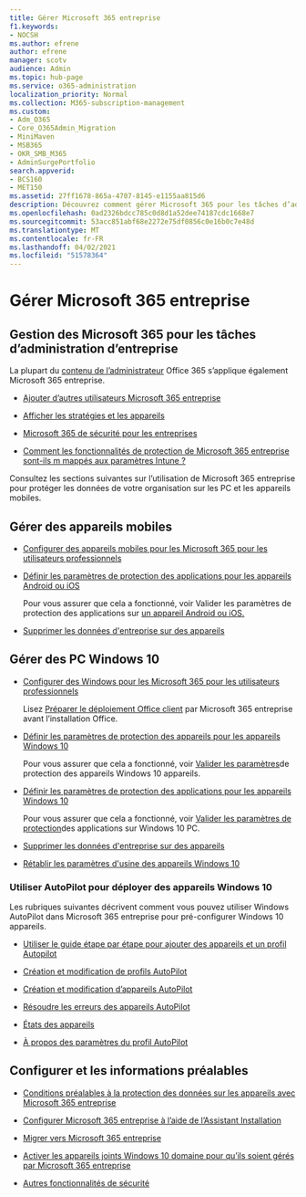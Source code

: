 ```yaml
---
title: Gérer Microsoft 365 entreprise
f1.keywords:
- NOCSH
ms.author: efrene
author: efrene
manager: scotv
audience: Admin
ms.topic: hub-page
ms.service: o365-administration
localization_priority: Normal
ms.collection: M365-subscription-management
ms.custom:
- Adm_O365
- Core_O365Admin_Migration
- MiniMaven
- MSB365
- OKR_SMB_M365
- AdminSurgePortfolio
search.appverid:
- BCS160
- MET150
ms.assetid: 27ff1678-865a-4707-8145-e1155aa815d6
description: Découvrez comment gérer Microsoft 365 pour les tâches d’administration liées à l’entreprise, les appareils mobiles, Windows 10 PC et de nombreuses tâches de ce type.
ms.openlocfilehash: 0ad2326bdcc785c0d8d1a52dee74187cdc1668e7
ms.sourcegitcommit: 53acc851abf68e2272e75df0856c0e16b0c7e48d
ms.translationtype: MT
ms.contentlocale: fr-FR
ms.lasthandoff: 04/02/2021
ms.locfileid: "51578364"
---
```

# <a name="manage-microsoft-365-for-business"></a>Gérer Microsoft 365 entreprise

## <a name="general-microsoft-365-for-business-admin-tasks"></a>Gestion des Microsoft 365 pour les tâches d’administration d’entreprise

La plupart du [contenu de l’administrateur](/office365/admin/admin-home) Office 365 s’applique également Microsoft 365 entreprise.

- [Ajouter d’autres utilisateurs Microsoft 365 entreprise](../admin/add-users/add-users.md)
    
- [Afficher les stratégies et les appareils](view-policies-and-devices.md)
    
- [Microsoft 365 de sécurité pour les entreprises](security-features.md)
    
- [Comment les fonctionnalités de protection de Microsoft 365 entreprise sont-ils m mappés aux paramètres Intune ?](map-protection-features-to-intune-settings.md)
    
Consultez les sections suivantes sur l’utilisation de Microsoft 365 entreprise pour protéger les données de votre organisation sur les PC et les appareils mobiles.
  
## <a name="manage-mobile-devices"></a>Gérer des appareils mobiles

- [Configurer des appareils mobiles pour les Microsoft 365 pour les utilisateurs professionnels](set-up-mobile-devices.md)
    
- [Définir les paramètres de protection des applications pour les appareils Android ou iOS](app-protection-settings-for-android-and-ios.md)
    
    Pour vous assurer que cela a fonctionné, voir Valider les paramètres de protection des applications sur [un appareil Android ou iOS.](validate-settings-on-android-or-ios.md) 
    
- [Supprimer les données d'entreprise sur des appareils](remove-company-data.md)
    
## <a name="manage-windows-10-pcs"></a>Gérer des PC Windows 10

- [Configurer des Windows pour les Microsoft 365 pour les utilisateurs professionnels](set-up-windows-devices.md)

    Lisez [Préparer le déploiement Office client](prepare-for-office-client-deployment.md) par Microsoft 365 entreprise avant l’installation Office. 
    
- [Définir les paramètres de protection des appareils pour les appareils Windows 10](protection-settings-for-windows-10-pcs.md)
    
    Pour vous assurer que cela a fonctionné, voir [Valider les paramètres](validate-settings-on-windows-10-pcs.md)de protection des appareils Windows 10 appareils. 
    
- [Définir les paramètres de protection des applications pour les appareils Windows 10](protection-settings-for-windows-10-devices.md)
    
    Pour vous assurer que cela a fonctionné, voir [Valider les paramètres de protection](validate-protection-settings-on-windows-10-pcs.md)des applications sur Windows 10 PC. 
    
- [Supprimer les données d'entreprise sur des appareils](remove-company-data.md)
    
- [Rétablir les paramètres d'usine des appareils Windows 10](reset-devices-to-factory-settings.md)
    
### <a name="use-autopilot-to-deploy-windows-10-devices"></a>Utiliser AutoPilot pour déployer des appareils Windows 10

Les rubriques suivantes décrivent comment vous pouvez utiliser Windows AutoPilot dans Microsoft 365 entreprise pour pré-configurer Windows 10 appareils.
  
- [Utiliser le guide étape par étape pour ajouter des appareils et un profil Autopilot](add-autopilot-devices-and-profile.md)
    
- [Création et modification de profils AutoPilot](create-and-edit-autopilot-profiles.md)
    
- [Création et modification d’appareils AutoPilot](create-and-edit-autopilot-devices.md)
    
- [Résoudre les erreurs des appareils AutoPilot](troubleshoot-autopilot-errors.md)
    
- [États des appareils](device-states.md)
    
- [À propos des paramètres du profil AutoPilot](autopilot-profile-settings.md)
    
## <a name="set-up-and-prerequisite-information"></a>Configurer et les informations préalables

- [Conditions préalables à la protection des données sur les appareils avec Microsoft 365 entreprise](pre-requisites-for-data-protection.md)
    
- [Configurer Microsoft 365 entreprise à l’aide de l’Assistant Installation](set-up.md)
    
- [Migrer vers Microsoft 365 entreprise](migrate-to-microsoft-365-business.md)
    
- [Activer les appareils joints Windows 10 domaine pour qu’ils soient gérés par Microsoft 365 entreprise](manage-windows-devices.md)
    
- [Autres fonctionnalités de sécurité](security-features.md#additional-security-features)